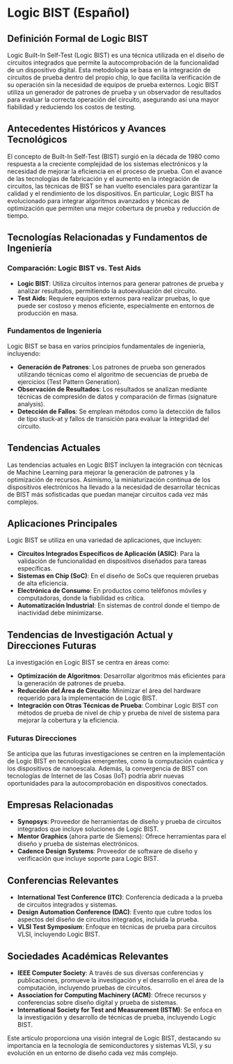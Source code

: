 # Logic BIST (Español)

## Definición Formal de Logic BIST

Logic Built-In Self-Test (Logic BIST) es una técnica utilizada en el diseño de circuitos integrados que permite la autocomprobación de la funcionalidad de un dispositivo digital. Esta metodología se basa en la integración de circuitos de prueba dentro del propio chip, lo que facilita la verificación de su operación sin la necesidad de equipos de prueba externos. Logic BIST utiliza un generador de patrones de prueba y un observador de resultados para evaluar la correcta operación del circuito, asegurando así una mayor fiabilidad y reduciendo los costos de testing.

## Antecedentes Históricos y Avances Tecnológicos

El concepto de Built-In Self-Test (BIST) surgió en la década de 1980 como respuesta a la creciente complejidad de los sistemas electrónicos y la necesidad de mejorar la eficiencia en el proceso de prueba. Con el avance de las tecnologías de fabricación y el aumento en la integración de circuitos, las técnicas de BIST se han vuelto esenciales para garantizar la calidad y el rendimiento de los dispositivos. En particular, Logic BIST ha evolucionado para integrar algoritmos avanzados y técnicas de optimización que permiten una mejor cobertura de prueba y reducción de tiempo.

## Tecnologías Relacionadas y Fundamentos de Ingeniería

### Comparación: Logic BIST vs. Test Aids

- **Logic BIST**: Utiliza circuitos internos para generar patrones de prueba y analizar resultados, permitiendo la autoevaluación del circuito.
- **Test Aids**: Requiere equipos externos para realizar pruebas, lo que puede ser costoso y menos eficiente, especialmente en entornos de producción en masa.

### Fundamentos de Ingeniería

Logic BIST se basa en varios principios fundamentales de ingeniería, incluyendo:

- **Generación de Patrones**: Los patrones de prueba son generados utilizando técnicas como el algoritmo de secuencias de prueba de ejercicios (Test Pattern Generation).
- **Observación de Resultados**: Los resultados se analizan mediante técnicas de compresión de datos y comparación de firmas (signature analysis).
- **Detección de Fallos**: Se emplean métodos como la detección de fallos de tipo stuck-at y fallos de transición para evaluar la integridad del circuito.

## Tendencias Actuales

Las tendencias actuales en Logic BIST incluyen la integración con técnicas de Machine Learning para mejorar la generación de patrones y la optimización de recursos. Asimismo, la miniaturización continua de los dispositivos electrónicos ha llevado a la necesidad de desarrollar técnicas de BIST más sofisticadas que puedan manejar circuitos cada vez más complejos.

## Aplicaciones Principales

Logic BIST se utiliza en una variedad de aplicaciones, que incluyen:

- **Circuitos Integrados Específicos de Aplicación (ASIC)**: Para la validación de funcionalidad en dispositivos diseñados para tareas específicas.
- **Sistemas en Chip (SoC)**: En el diseño de SoCs que requieren pruebas de alta eficiencia.
- **Electrónica de Consumo**: En productos como teléfonos móviles y computadoras, donde la fiabilidad es crítica.
- **Automatización Industrial**: En sistemas de control donde el tiempo de inactividad debe minimizarse.

## Tendencias de Investigación Actual y Direcciones Futuras

La investigación en Logic BIST se centra en áreas como:

- **Optimización de Algoritmos**: Desarrollar algoritmos más eficientes para la generación de patrones de prueba.
- **Reducción del Área de Circuito**: Minimizar el área del hardware requerido para la implementación de Logic BIST.
- **Integración con Otras Técnicas de Prueba**: Combinar Logic BIST con métodos de prueba de nivel de chip y prueba de nivel de sistema para mejorar la cobertura y la eficiencia.

### Futuras Direcciones

Se anticipa que las futuras investigaciones se centren en la implementación de Logic BIST en tecnologías emergentes, como la computación cuántica y los dispositivos de nanoescala. Además, la convergencia de BIST con tecnologías de Internet de las Cosas (IoT) podría abrir nuevas oportunidades para la autocomprobación en dispositivos conectados.

## Empresas Relacionadas

- **Synopsys**: Proveedor de herramientas de diseño y prueba de circuitos integrados que incluye soluciones de Logic BIST.
- **Mentor Graphics** (ahora parte de Siemens): Ofrece herramientas para el diseño y prueba de sistemas electrónicos.
- **Cadence Design Systems**: Proveedor de software de diseño y verificación que incluye soporte para Logic BIST.

## Conferencias Relevantes

- **International Test Conference (ITC)**: Conferencia dedicada a la prueba de circuitos integrados y sistemas.
- **Design Automation Conference (DAC)**: Evento que cubre todos los aspectos del diseño de circuitos integrados, incluida la prueba.
- **VLSI Test Symposium**: Enfoque en técnicas de prueba para circuitos VLSI, incluyendo Logic BIST.

## Sociedades Académicas Relevantes

- **IEEE Computer Society**: A través de sus diversas conferencias y publicaciones, promueve la investigación y el desarrollo en el área de la computación, incluyendo pruebas de circuitos.
- **Association for Computing Machinery (ACM)**: Ofrece recursos y conferencias sobre diseño digital y prueba de sistemas.
- **International Society for Test and Measurement (ISTM)**: Se enfoca en la investigación y desarrollo de técnicas de prueba, incluyendo Logic BIST.

Este artículo proporciona una visión integral de Logic BIST, destacando su importancia en la tecnología de semiconductores y sistemas VLSI, y su evolución en un entorno de diseño cada vez más complejo.